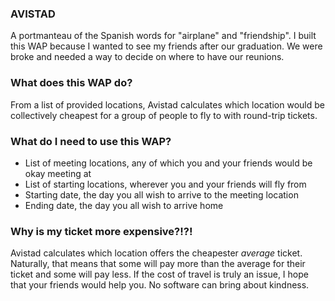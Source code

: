 ### AVISTAD

A portmanteau of the Spanish words for "airplane" and "friendship".
I built this WAP because I wanted to see my friends after our graduation.
We were broke and needed a way to decide on where to have our reunions.

### What does this WAP do?

From a list of provided locations, Avistad calculates which location would
be collectively cheapest for a group of people to fly to with round-trip
tickets.

### What do I need to use this WAP?

- List of meeting locations, any of which you and your friends would be okay meeting at
- List of starting locations, wherever you and your friends will fly from
- Starting date, the day you all wish to arrive to the meeting location
- Ending date, the day you all wish to arrive home

### Why is my ticket more expensive?!?!

Avistad calculates which location offers the cheapester *average* ticket. Naturally,
that means that some will pay more than the average for their ticket and some will
pay less. If the cost of travel is truly an issue, I hope that your friends would
help you. No software can bring about kindness.
